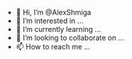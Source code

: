 - 👋 Hi, I’m @AlexShmiga
- 👀 I’m interested in ...
- 🌱 I’m currently learning ...
- 💞️ I’m looking to collaborate on ...
- 📫 How to reach me ...

<!---
AlexShmiga/AlexShmiga is a ✨ special ✨ repository because its `README.md` (this file) appears on your GitHub profile.
You can click the Preview link to take a look at your changes.
--->
